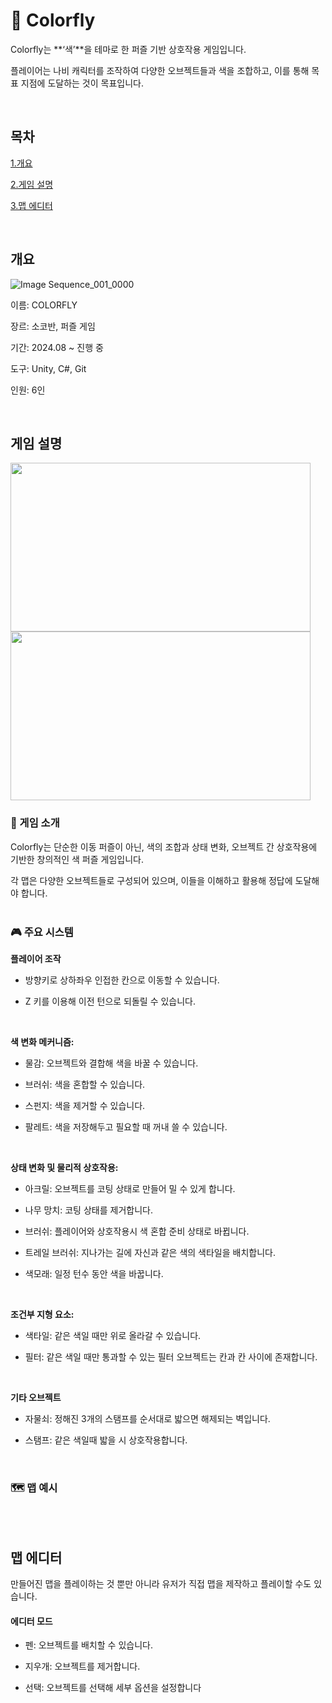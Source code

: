 # 🎨 Colorfly

Colorfly는 **‘색’**을 테마로 한 퍼즐 기반 상호작용 게임입니다.

플레이어는 나비 캐릭터를 조작하여 다양한 오브젝트들과 색을 조합하고, 이를 통해 목표 지점에 도달하는 것이 목표입니다.

<br/>

## 목차
[1.개요](#개요)

[2.게임 설명](#게임-설명)

[3.맵 에디터](#맵-에디터)

<br/>

## 개요

![Image Sequence_001_0000](https://github.com/user-attachments/assets/8c076eff-a801-462e-b1b8-25af56e034ee)

이름: COLORFLY

장르: 소코반, 퍼즐 게임

기간: 2024.08 ~ 진행 중

도구: Unity, C#, Git

인원: 6인

<br/>

## 게임 설명
<img src="https://github.com/user-attachments/assets/bf25f842-51bc-482c-980b-06808302f174" width="480px" height="270px">
<img src="https://github.com/user-attachments/assets/81a4d79a-e606-4651-bee8-4a11de9b636d" width="480px" height="270px">

### 🧩 게임 소개

Colorfly는 단순한 이동 퍼즐이 아닌, 색의 조합과 상태 변화, 오브젝트 간 상호작용에 기반한 창의적인 색 퍼즐 게임입니다.

각 맵은 다양한 오브젝트들로 구성되어 있으며, 이들을 이해하고 활용해 정답에 도달해야 합니다.
<br/><br/>


### 🎮 주요 시스템
**플레이어 조작**

+ 방향키로 상하좌우 인접한 칸으로 이동할 수 있습니다. 

+ Z 키를 이용해 이전 턴으로 되돌릴 수 있습니다.

<br/>


**색 변화 메커니즘:**

+ 물감: 오브젝트와 결합해 색을 바꿀 수 있습니다.

+ 브러쉬: 색을 혼합할 수 있습니다.

+ 스펀지: 색을 제거할 수 있습니다.

+ 팔레트: 색을 저장해두고 필요할 때 꺼내 쓸 수 있습니다.

<br/>

**상태 변화 및 물리적 상호작용:**

+ 아크릴: 오브젝트를 코팅 상태로 만들어 밀 수 있게 합니다.

+ 나무 망치: 코팅 상태를 제거합니다.

+ 브러쉬: 플레이어와 상호작용시 색 혼합 준비 상태로 바뀝니다.

+ 트레일 브러쉬: 지나가는 길에 자신과 같은 색의 색타일을 배치합니다.

+ 색모래: 일정 턴수 동안 색을 바꿉니다.

<br/>

**조건부 지형 요소:**

+ 색타일: 같은 색일 때만 위로 올라갈 수 있습니다.

+ 필터: 같은 색일 때만 통과할 수 있는 필터 오브젝트는 칸과 칸 사이에 존재합니다.

<br/>

**기타 오브젝트**
+ 자물쇠: 정해진 3개의 스탬프를 순서대로 밟으면 해제되는 벽입니다.

+ 스탬프: 같은 색일때 밟을 시 상호작용합니다.

<br/>

### 🗺️ 맵 예시
<br/><br/>

## 맵 에디터
만들어진 맵을 플레이하는 것 뿐만 아니라 유저가 직접 맵을 제작하고 플레이할 수도 있습니다.

#### 에디터 모드
+ 펜: 오브젝트를 배치할 수 있습니다.

+ 지우개: 오브젝트를 제거합니다.

+ 선택: 오브젝트를 선택해 세부 옵션을 설정합니다



